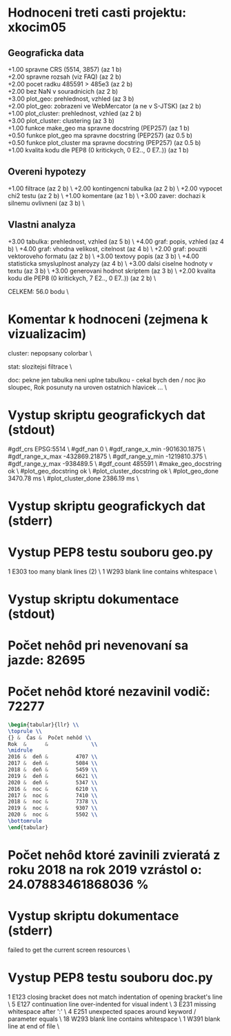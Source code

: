 Hodnoceni treti casti projektu: xkocim05
================================================================================
Geograficka data
--------------------------------------------------------------------------------
+1.00 spravne CRS (5514, 3857) (az 1 b) <br/>
+2.00 spravne rozsah (viz FAQ) (az 2 b) <br/>
+2.00 pocet radku 485591 > 485e3 (az 2 b) <br/>
+2.00 bez NaN v souradnicich (az 2 b) <br/>
+3.00 plot_geo: prehlednost, vzhled (az 3 b) <br/>
+2.00 plot_geo: zobrazeni ve WebMercator (a ne v S-JTSK) (az 2 b) <br/>
+1.00 plot_cluster: prehlednost, vzhled (az 2 b) <br/>
+3.00 plot_cluster: clustering (az 3 b) <br/>
+1.00 funkce make_geo ma spravne docstring (PEP257) (az 1 b) <br/>
+0.50 funkce plot_geo ma spravne docstring (PEP257) (az 0.5 b) <br/>
+0.50 funkce plot_cluster ma spravne docstring (PEP257) (az 0.5 b) <br/>
+1.00 kvalita kodu dle PEP8 (0 kritickych, 0 E2.., 0 E7..)) (az 1 b) <br/>

Overeni hypotezy
--------------------------------------------------------------------------------
+1.00 filtrace (az 2 b) \\
+2.00 kontingencni tabulka (az 2 b) \\
+2.00 vypocet chi2 testu (az 2 b) \\
+1.00 komentare (az 1 b) \\
+3.00 zaver: dochazi k silnemu ovlivneni (az 3 b) \\

Vlastni analyza
--------------------------------------------------------------------------------
+3.00 tabulka: prehlednost, vzhled (az 5 b) \\
+4.00 graf: popis, vzhled (az 4 b) \\
+4.00 graf: vhodna velikost, citelnost (az 4 b) \\
+2.00 graf: pouziti vektoroveho formatu (az 2 b) \\
+3.00 textovy popis (az 3 b) \\
+4.00 statisticka smysluplnost analyzy (az 4 b) \\
+3.00 dalsi ciselne hodnoty v textu (az 3 b) \\
+3.00 generovani hodnot skriptem (az 3 b) \\
+2.00 kvalita kodu dle PEP8 (0 kritickych, 7 E2.., 0 E7..)) (az 2 b) \\ 

CELKEM: 56.0 bodu \\

Komentar k hodnoceni (zejmena k vizualizacim)
================================================================================
cluster: nepopsany colorbar \\

stat: slozitejsi filtrace \\

doc: pekne jen tabulka neni uplne tabulkou - cekal bych den / noc jko sloupec, Rok posunuty na uroven ostatnich hlavicek ... \\

Vystup skriptu geografickych dat (stdout)
================================================================================
#gdf_crs  EPSG:5514 \\
#gdf_nan 0 \\
#gdf_range_x_min -901630.1875 \\
#gdf_range_x_max -432869.21875 \\
#gdf_range_y_min -1219810.375 \\
#gdf_range_y_max -938489.5 \\
#gdf_count  485591 \\
#make_geo_docstring  ok \\
#plot_geo_docstring  ok \\
#plot_cluster_docstring  ok \\
#plot_geo_done 3470.78 ms \\
#plot_cluster_done 2386.19 ms \\


Vystup skriptu geografickych dat (stderr)
================================================================================


Vystup PEP8 testu souboru geo.py
================================================================================
1       E303 too many blank lines (2) \\
1       W293 blank line contains whitespace \\


Vystup skriptu dokumentace (stdout)
================================================================================


Počet nehôd pri nevenovaní sa jazde:  82695
================================================================

Počet nehôd ktoré nezavinil vodič:  72277
================================================================
```latex
\begin{tabular}{llr} \\
\toprule \\
{} &  Čas &  Počet nehôd \\
Rok  &      &              \\
\midrule
2016 &  deň &         4707 \\
2017 &  deň &         5084 \\
2018 &  deň &         5459 \\
2019 &  deň &         6621 \\
2020 &  deň &         5347 \\
2016 &  noc &         6210 \\
2017 &  noc &         7410 \\
2018 &  noc &         7378 \\
2019 &  noc &         9307 \\
2020 &  noc &         5502 \\
\bottomrule
\end{tabular}
```

Počet nehôd ktoré zavinili zvieratá z roku 2018 na rok 2019 vzrástol o: 24.07883461868036 %
================================================================


Vystup skriptu dokumentace (stderr)
================================================================================
failed to get the current screen resources \\


Vystup PEP8 testu souboru doc.py
================================================================================
1       E123 closing bracket does not match indentation of opening bracket's line \\
5       E127 continuation line over-indented for visual indent \\
3       E231 missing whitespace after ':' \\
4       E251 unexpected spaces around keyword / parameter equals \\
18      W293 blank line contains whitespace \\
1       W391 blank line at end of file \\

